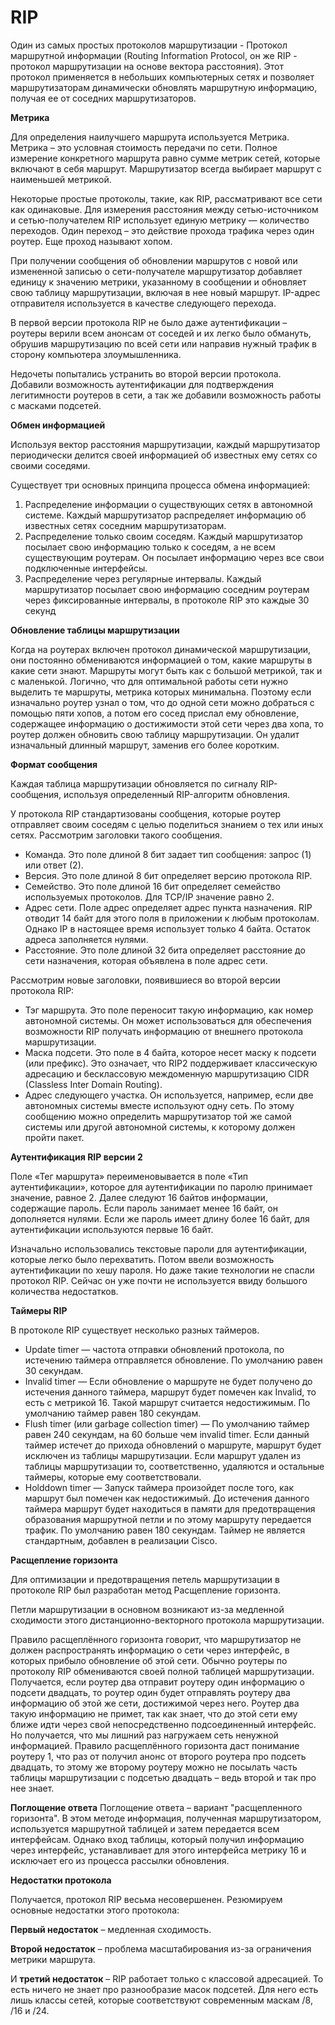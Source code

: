 # RIP

Один из самых простых протоколов маршрутизации - Протокол маршрутной информации (Routing Information Protocol, он же RIP - протокол маршрутизации на основе вектора расстояния). Этот протокол применяется в небольших компьютерных сетях и позволяет маршрутизаторам динамически обновлять маршрутную информацию, получая ее от соседних маршрутизаторов.

**Метрика**

Для определения наилучшего маршрута используется Метрика. Метрика – это условная стоимость передачи по сети. Полное измерение конкретного маршрута равно сумме метрик сетей, которые включают в себя маршрут. Маршрутизатор всегда выбирает маршрут с наименьшей метрикой.

Некоторые простые протоколы, такие, как RIP, рассматривают все сети как одинаковые. Для измерения расстояния между сетью-источником и сетью-получателем RIP использует единую метрику — количество переходов. Один переход – это действие прохода трафика через один роутер. Еще проход называют хопом.

При получении сообщения об обновлении маршрутов с новой или измененной записью о сети-получателе маршрутизатор добавляет единицу к значению метрики, указанному в сообщении и обновляет свою таблицу маршрутизации, включая в нее новый маршрут. IP-адрес отправителя используется в качестве следующего перехода.

В первой версии протокола RIP не было даже аутентификации – роутеры верили всем анонсам от соседей и их легко было обмануть, обрушив маршрутизацию по всей сети или направив нужный трафик в сторону компьютера злоумышленника.

Недочеты попытались устранить во второй версии протокола. Добавили возможность аутентификации для подтверждения легитимности роутеров в сети, а так же добавили возможность работы с масками подсетей.

**Обмен информацией**

Используя вектор расстояния маршрутизации, каждый маршрутизатор периодически делится своей информацией об известных ему сетях со своими соседями.

Существует три основных принципа процесса обмена информацией:

1. Распределение информации о существующих сетях в автономной системе. Каждый маршрутизатор распределяет информацию об известных сетях соседним маршрутизаторам.
2. Распределение только своим соседям. Каждый маршрутизатор посылает свою информацию только к соседям, а не всем существующим роутерам. Он посылает информацию через все свои подключенные интерфейсы.
3. Распределение через регулярные интервалы. Каждый маршрутизатор посылает свою информацию соседним роутерам через фиксированные интервалы, в протоколе RIP это каждые 30 секунд

**Обновление таблицы маршрутизации**

Когда на роутерах включен протокол динамической маршрутизации, они постоянно обмениваются информацией о том, какие маршруты в какие сети знают. Маршруты могут быть как с большой метрикой, так и с маленькой. Логично, что для оптимальной работы сети нужно выделить те маршруты, метрика которых минимальна. Поэтому если изначально роутер узнал о том, что до одной сети можно добраться с помощью пяти хопов, а потом его сосед прислал ему обновление, содержащее информацию о достижимости этой сети через два хопа, то роутер должен обновить свою таблицу маршрутизации. Он удалит изначальный длинный маршрут, заменив его более коротким.

**Формат сообщения**

Каждая таблица маршрутизации обновляется по сигналу RIP-сообщения, используя определенный RIP-алгоритм обновления.

У протокола RIP стандартизованы сообщения, которые роутер отправляет своим соседям с целью поделиться знанием о тех или иных сетях. Рассмотрим заголовки такого сообщения.

- Команда. Это поле длиной 8 бит задает тип сообщения: запрос (1) или ответ (2).
- Версия. Это поле длиной 8 бит определяет версию протокола RIP.
- Семейство. Это поле длиной 16 бит определяет семейство используемых протоколов. Для TCP/IP значение равно 2.
- Адрес сети. Поле адрес определяет адрес пункта назначения. RIP отводит 14 байт для этого поля в приложении к любым протоколам. Однако IP в настоящее время использует только 4 байта. Остаток адреса заполняется нулями.
- Расстояние. Это поле длиной 32 бита определяет расстояние до сети назначения, которая объявлена в поле адрес сети.

Рассмотрим новые заголовки, появившиеся во второй версии протокола RIP:

- Тэг маршрута. Это поле переносит такую информацию, как номер автономной системы. Он может использоваться для обеспечения возможности RIP получать информацию от внешнего протокола маршрутизации.
- Маска подсети. Это поле в 4 байта, которое несет маску к подсети (или префикс). Это означает, что RIP2 поддерживает классическую адресацию и бесклассовую междоменную маршрутизацию CIDR (Classless Inter Domain Routing).
- Адрес следующего участка. Он используется, например, если две автономных системы вместе используют одну сеть. По этому сообщению можно определить маршрутизатор той же самой системы или другой автономной системы, к которому должен пройти пакет.

**Аутентификация RIP версии 2**

Поле «Тег маршрута» переименовывается в поле «Тип аутентификации», которое для аутентификации по паролю принимает значение, равное 2. Далее следуют 16 байтов информации, содержащие пароль. Если пароль занимает менее 16 байт, он дополняется нулями. Если же пароль имеет длину более 16 байт, для аутентификации используются первые 16 байт.

Изначально использовались текстовые пароли для аутентификации, которые легко было перехватить. Потом ввели возможность аутентификации по хешу пароля. Но даже такие технологии не спасли протокол RIP. Сейчас он уже почти не используется ввиду большого количества недостатков.

**Таймеры RIP**

В протоколе RIP существует несколько разных таймеров.

- Update timer — частота отправки обновлений протокола, по истечению таймера отправляется обновление. По умолчанию равен 30 секундам.
- Invalid timer — Если обновление о маршруте не будет получено до истечения данного таймера, маршрут будет помечен как Invalid, то есть с метрикой 16. Такой маршрут считается недостижимым. По умолчанию таймер равен 180 секундам.
- Flush timer (или garbage collection timer) — По умолчанию таймер равен 240 секундам, на 60 больше чем invalid timer. Если данный таймер истечет до прихода обновлений о маршруте, маршрут будет исключен из таблицы маршрутизации. Если маршрут удален из таблицы маршрутизации то, соответственно, удаляются и остальные таймеры, которые ему соответствовали.
- Holddown timer — Запуск таймера произойдет после того, как маршрут был помечен как недостижимый. До истечения данного таймера маршрут будет находиться в памяти для предотвращения образования маршрутной петли и по этому маршруту передается трафик. По умолчанию равен 180 секундам. Таймер не является стандартным, добавлен в реализации Cisco.

**Расщепление горизонта**

Для оптимизации и предотвращения петель маршрутизации в протоколе RIP был разработан метод Расщепление горизонта.

Петли маршрутизации в основном возникают из-за медленной сходимости этого дистанционно-векторного протокола маршрутизации.

Правило расщеплённого горизонта говорит, что маршрутизатор не должен распространять информацию о сети через интерфейс, в которых прибыло обновление об этой сети. Обычно роутеры по протоколу RIP обмениваются своей полной таблицей маршрутизации. Получается, если роутер два отправит роутеру один информацию о подсети двадцать, то роутер один будет отправлять роутеру два информацию об этой же сети, достижимой через него. Роутер два такую информацию не примет, так как знает, что до этой сети ему ближе идти через свой непосредственно подсоединенный интерфейс. Но получается, что мы лишний раз нагружаем сеть ненужной информацией. Правило расщеплённого горизонта даст понимание роутеру 1, что раз от получил анонс от второго роутера про подсеть двадцать, то этому же второму роутеру можно не посылать часть таблицы маршрутизации с подсетью двадцать – ведь второй и так про нее знает.

**Поглощение ответа** Поглощение ответа – вариант "расщепленного горизонта". В этом методе информация, полученная маршрутизатором, используется маршрутной таблицей и затем передается всем интерфейсам. Однако вход таблицы, который получил информацию через интерфейс, устанавливает для этого интерфейса метрику 16 и исключает его из процесса рассылки обновления.

**Недостатки протокола**

Получается, протокол RIP весьма несовершенен. Резюмируем основные недостатки этого протокола:

**Первый недостаток** – медленная сходимость.

**Второй недостаток** – проблема масштабирования из-за ограничения метрики маршрута.

И **третий недостаток** – RIP работает только с классовой адресацией. То есть ничего не знает про разнообразие масок подсетей. Для него есть лишь классы сетей, которые соответствуют современным маскам /8, /16 и /24.
